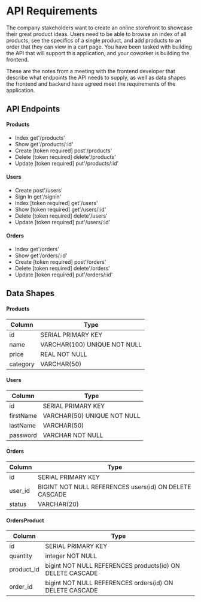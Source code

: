 # API Requirements
The company stakeholders want to create an online storefront to showcase their great product ideas. Users need to be able to browse an index of all products, see the specifics of a single product, and add products to an order that they can view in a cart page. You have been tasked with building the API that will support this application, and your coworker is building the frontend.

These are the notes from a meeting with the frontend developer that describe what endpoints the API needs to supply, as well as data shapes the frontend and backend have agreed meet the requirements of the application. 

## API Endpoints
#### Products
- Index get'/products'
- Show get'/products/:id'
- Create [token required] post'/products'
- Delete [token required] delete'/products'
- Update [token required] put'/products/:id'

#### Users
- Create  post'/users'
- Sign In  get'/signin'
- Index [token required] get'/users'
- Show [token required] get'/users/:id'
- Delete [token required] delete'/users'
- Update [token required] put'/users/:id'

#### Orders
- Index get'/orders'
- Show get'/orders/:id'
- Create [token required] post'/orders'
- Delete [token required] delete'/orders'
- Update [token required] put'/orders/:id'

## Data Shapes
#### Products
Column | Type
--- | --- |
id | SERIAL       PRIMARY KEY
name | VARCHAR(100) UNIQUE NOT NULL
price | REAL         NOT NULL
category | VARCHAR(50)

#### Users
Column | Type
--- | --- |
id | SERIAL  PRIMARY KEY
firstName |  VARCHAR(50) UNIQUE NOT NULL
lastName | VARCHAR(50)
password | VARCHAR     NOT NULL

#### Orders
Column | Type
--- | --- |
id | SERIAL  PRIMARY KEY
user_id |  BIGINT      NOT NULL  REFERENCES users(id) ON DELETE CASCADE
status  |  VARCHAR(20)

#### OrdersProduct
Column | Type
--- | --- |
id | SERIAL  PRIMARY KEY
quantity | integer     NOT NULL
product_id |  bigint      NOT NULL REFERENCES products(id)       ON DELETE CASCADE
order_id |  bigint      NOT NULL REFERENCES orders(id)         ON DELETE CASCADE